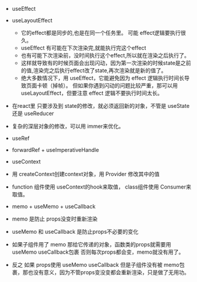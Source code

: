 * useEffect
* useLayoutEffect
    - 它的effect都是同步的,也是在同一个任务里。 可能 effect逻辑要执行很久。
    - useEffect 有可能在下次渲染完,就能执行完这个effect
    - 也有可能下次渲染前，没时间执行这个effect,所以就在渲染之后执行了。
    - 这样就导致有的时候页面会出现闪动，因为第一次渲染的时候state是之前的值,渲染完之后执行effect改了state,再次渲染就是新的值了。
    - 绝大多数情况下，用 useEffect，它能避免因为 effect 逻辑执行时间长导致页面卡顿（掉帧）。 但如果你遇到闪动的问题比较严重，那可以用 useLayoutEffect，但要注意 effect 逻辑不要执行时间太长。



* 在react里 只要涉及到 state的修改，就必须返回新的对象，不管是 useState 还是 useReducer
* 复杂的深层对象的修改，可以用 immer来优化。

* useRef

* forwardRef + useImperativeHandle

* useContext

* 用 createContext创建context对象，用 Provider 修改其中的值
* function 组件使用 useContext的hook来取值， class组件使用 Consumer来取值。

* memo  + useMemo  + useCallback

* memo 是防止 props没变时重新渲染
* useMemo 和 useCallback 是防止props不必要的变化


* 如果子组件用了 memo 那给它传递的对象，函数类的props就需要用 useMemo  useCallback包裹 否则每次props都会变，memo就没有用了。

* 反之 如果 props使用 useMemo useCallback 但是子组件没有被 memo包裹，那也没有意义，因为不管props变没变都会重新渲染，只是做了无用功。